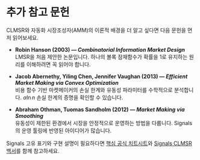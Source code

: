 # 추가 참고 문헌

CLMSR와 자동화 시장조성자(AMM)의 이론적 배경을 더 알고 싶다면 다음 문헌을 먼저 읽어보세요.

- **Robin Hanson (2003) — *Combinatorial Information Market Design***  
  LMSR을 처음 제안한 논문입니다. 하나의 볼록 잠재함수가 확률을 1로 유지하는 원리를 이해하려면 꼭 읽어야 합니다.

- **Jacob Abernethy, Yiling Chen, Jennifer Vaughan (2013) — *Efficient Market Making via Convex Optimization***  
  비용 함수 기반 마켓메이커의 손실 한계와 유동성 파라미터를 수학적으로 분석합니다. $\alpha \ln n$ 손실 한계의 증명을 확인할 수 있습니다.

- **Abraham Othman, Tuomas Sandholm (2012) — *Market Making via Smoothing***  
  유동성이 제한된 환경에서 시장을 안정적으로 운영하는 방법을 다룹니다. Signals의 운영 툴링에 반영된 아이디어가 많습니다.

Signals 고유 표기와 구현 설명이 필요하다면 [핵심 공식 치트시트](../mechanism/key-formulas.md)와 [Signals CLMSR 백서](./whitepaper.md)를 함께 참고하세요.
